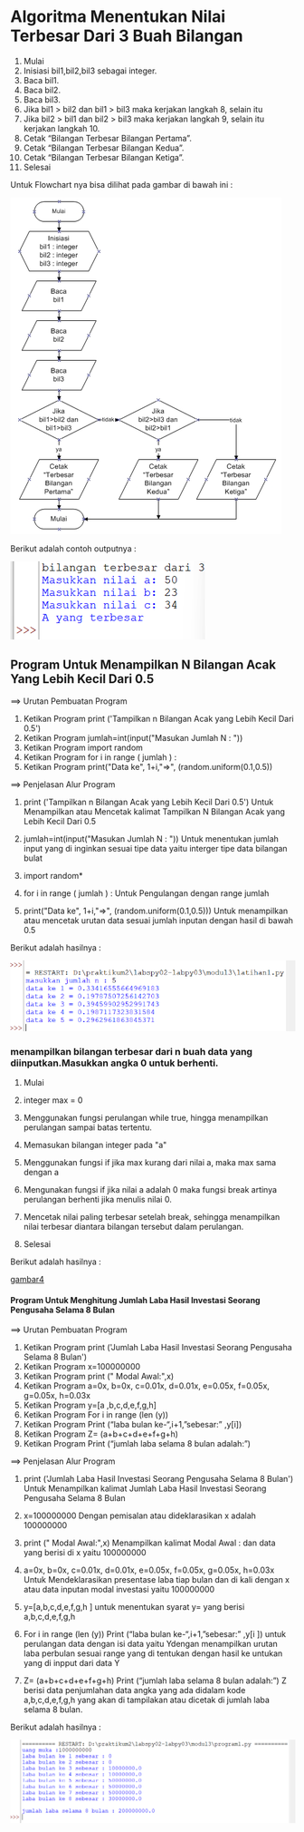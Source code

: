 # Algoritma Menentukan Nilai Terbesar Dari 3 Buah Bilangan

1. Mulai
2. Inisiasi bil1,bil2,bil3 sebagai integer.
3. Baca bil1.
4. Baca bil2.
5. Baca bil3.
6. Jika bil1 > bil2 dan bil1 > bil3 maka kerjakan langkah 8, selain itu
7. Jika bil2 > bil1 dan bil2 > bil3 maka kerjakan langkah 9, selain itu kerjakan langkah 10.
8. Cetak “Bilangan Terbesar Bilangan Pertama”.
9. Cetak “Bilangan Terbesar Bilangan Kedua”.
10. Cetak “Bilangan Terbesar Bilangan Ketiga”.
11. Selesai

Untuk Flowchart nya bisa dilihat pada gambar di bawah ini :

![gamabar1](picture/pic1.jpg)


Berikut adalah contoh outputnya :

![gambar2](picture/pic2.png)


## Program Untuk Menampilkan N Bilangan Acak Yang Lebih Kecil Dari 0.5
==> Urutan Pembuatan Program

1. Ketikan Program print ('Tampilkan n Bilangan Acak yang Lebih Kecil Dari 0.5')
2. Ketikan Program jumlah=int(input("Masukan Jumlah N : "))
3. Ketikan Program import random
4. Ketikan Program for i in range ( jumlah ) :
5. Ketikan Program print("Data ke", 1+i,"=>", (random.uniform(0.1,0.5))

==> Penjelasan Alur Program

1. print ('Tampilkan n Bilangan Acak yang Lebih Kecil Dari 0.5') Untuk Menampilkan atau Mencetak kalimat Tampilkan N Bilangan Acak yang Lebih Kecil Dari 0.5

2. jumlah=int(input("Masukan Jumlah N : ")) Untuk menentukan jumlah input yang di inginkan sesuai tipe data yaitu interger tipe data bilangan bulat

3. import random*

4. for i in range ( jumlah ) : Untuk Pengulangan dengan range jumlah

5. print("Data ke", 1+i,"=>", (random.uniform(0.1,0.5))) Untuk menampilkan atau mencetak urutan data sesuai jumlah inputan dengan hasil di bawah 0.5

Berikut adalah hasilnya :

![gambar3](picture/pic3.png)

### menampilkan bilangan terbesar dari n buah data yang diinputkan.Masukkan angka 0 untuk berhenti.

1. Mulai

2. integer max = 0

3. Menggunakan fungsi perulangan while true, hingga menampilkan perulangan sampai batas tertentu.

4. Memasukan bilangan integer pada "a"

5. Menggunakan fungsi if jika max kurang dari nilai a, maka max sama dengan a

6. Mengunakan fungsi if jika nilai a adalah 0 maka fungsi break artinya perulangan berhenti jika menulis nilai 0.

7. Mencetak nilai paling terbesar setelah break, sehingga menampilkan nilai terbesar diantara bilangan tersebut dalam perulangan.

8. Selesai

Berikut adalah hasilnya :

[gambar4](picture/pic4.png)

#### Program Untuk Menghitung Jumlah Laba Hasil Investasi Seorang Pengusaha Selama 8 Bulan

==> Urutan Pembuatan Program

1. Ketikan Program print ('Jumlah Laba Hasil Investasi Seorang Pengusaha Selama 8 Bulan')
2. Ketikan Program x=100000000
3. Ketikan Program print (" Modal Awal:",x)
4. Ketikan Program a=0x, b=0x, c=0.01x, d=0.01x, e=0.05x, f=0.05x, g=0.05x, h=0.03x
5. Ketikan Program y=[a ,b,c,d,e,f,g,h]
6. Ketikan Program For i in range (len (y))
7. Ketikan Program Print (“laba bulan ke-“,i+1,”sebesar:” ,y[i])
8. Ketikan Program Z= (a+b+c+d+e+f+g+h)
9. Ketikan Program Print (“jumlah laba selama 8 bulan adalah:”)

==> Penjelasan Alur Program

1. print ('Jumlah Laba Hasil Investasi Seorang Pengusaha Selama 8 Bulan') Untuk Menampilkan kalimat Jumlah Laba Hasil Investasi Seorang Pengusaha Selama 8 Bulan

2. x=100000000 Dengan pemisalan atau dideklarasikan x adalah 100000000

3. print (" Modal Awal:",x) Menampilkan kalimat Modal Awal : dan data yang berisi di x yaitu 100000000

4. a=0x, b=0x, c=0.01x, d=0.01x, e=0.05x, f=0.05x, g=0.05x, h=0.03x Untuk Mendeklarasikan presentase laba tiap bulan dan di kali dengan x atau data inputan modal investasi yaitu 100000000

5. y=[a,b,c,d,e,f,g,h ] untuk menentukan syarat y= yang berisi a,b,c,d,e,f,g,h

6. For i in range (len (y)) Print (“laba bulan ke-“,i+1,”sebesar:” ,y[i ]) untuk perulangan data dengan isi data yaitu Ydengan menampilkan urutan laba perbulan sesuai range yang di tentukan dengan hasil ke untukan yang di inpput dari data Y

7. Z= (a+b+c+d+e+f+g+h) Print (“jumlah laba selama 8 bulan adalah:”) Z berisi data penjumlahan data angka yang ada didalam kode a,b,c,d,e,f,g,h yang akan di tampilakan atau dicetak di jumlah laba selama 8 bulan.

Berikut adalah hasilnya :

![gambar5](picture/pic5.png)